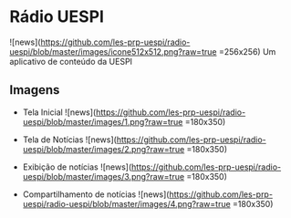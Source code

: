 # Rádio UESPI

![news](https://github.com/les-prp-uespi/radio-uespi/blob/master/images/icone512x512.png?raw=true =256x256)
Um aplicativo de conteúdo da UESPI
  

## Imagens

 - Tela Inicial
![news](https://github.com/les-prp-uespi/radio-uespi/blob/master/images/1.png?raw=true =180x350)

- Tela de Notícias
![news](https://github.com/les-prp-uespi/radio-uespi/blob/master/images/2.png?raw=true =180x350)

- Exibição de notícias
![news](https://github.com/les-prp-uespi/radio-uespi/blob/master/images/3.png?raw=true =180x350)

- Compartilhamento de notícias
![news](https://github.com/les-prp-uespi/radio-uespi/blob/master/images/4.png?raw=true =180x350)